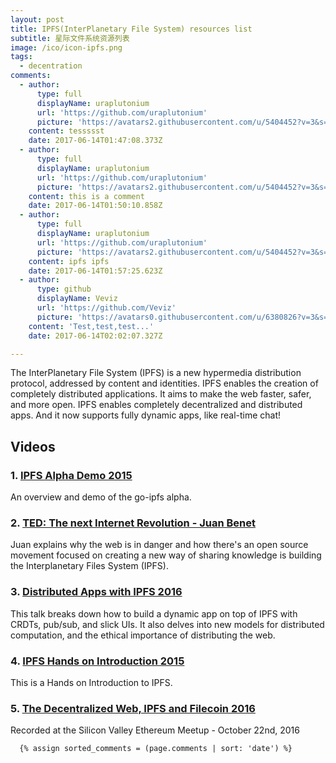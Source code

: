 ```yaml
---
layout: post
title: IPFS(InterPlanetary File System) resources list
subtitle: 星际文件系统资源列表
image: /ico/icon-ipfs.png
tags:
  - decentration
comments:
  - author:
      type: full
      displayName: uraplutonium
      url: 'https://github.com/uraplutonium'
      picture: 'https://avatars2.githubusercontent.com/u/5404452?v=3&s=73'
    content: tessssst
    date: 2017-06-14T01:47:08.373Z
  - author:
      type: full
      displayName: uraplutonium
      url: 'https://github.com/uraplutonium'
      picture: 'https://avatars2.githubusercontent.com/u/5404452?v=3&s=73'
    content: this is a comment
    date: 2017-06-14T01:50:10.858Z
  - author:
      type: full
      displayName: uraplutonium
      url: 'https://github.com/uraplutonium'
      picture: 'https://avatars2.githubusercontent.com/u/5404452?v=3&s=73'
    content: ipfs ipfs
    date: 2017-06-14T01:57:25.623Z
  - author:
      type: github
      displayName: Veviz
      url: 'https://github.com/Veviz'
      picture: 'https://avatars0.githubusercontent.com/u/6380826?v=3&s=73'
    content: 'Test,test,test...'
    date: 2017-06-14T02:02:07.327Z

---
```


The InterPlanetary File System (IPFS) is a new hypermedia distribution protocol, addressed by content and identities.
IPFS enables the creation of completely distributed applications.
It aims to make the web faster, safer, and more open.
IPFS enables completely decentralized and distributed apps.
And it now supports fully dynamic apps, like real-time chat!

## Videos

### 1. [IPFS Alpha Demo 2015](https://gateway.ipfs.io/ipfs/QmeK22pqtVT4yNawXcHbZh2fDrncdYHQbepjrxFmD8tGYZ)

An overview and demo of the go-ipfs alpha.

### 2. [TED: The next Internet Revolution - Juan Benet](https://gateway.ipfs.io/ipfs/QmUgTn3nvJL1X5a1c7qgbPQw6Y6gCCTr9QTaUj5d8bkMBk)

Juan explains why the web is in danger and how there's an open source movement focused on creating a new way of sharing knowledge is building the Interplanetary Files System (IPFS).

### 3. [Distributed Apps with IPFS 2016](https://gateway.ipfs.io/ipfs/QmQM8y88GPFKjjYWZNJ8oznBYXjuH88JdmCeXgCTNprvgE)

This talk breaks down how to build a dynamic app on top of IPFS with CRDTs, pub/sub, and slick UIs. It also delves into new models for distributed computation, and the ethical importance of distributing the web.

### 4. [IPFS Hands on Introduction 2015](https://gateway.ipfs.io/ipfs/QmSntc8JNM2c9QUKsC1Jf98HAbWgWiPCCq45US9nqCMAfC)

This is a Hands on Introduction to IPFS.

### 5. [The Decentralized Web, IPFS and Filecoin 2016](https://gateway.ipfs.io/ipfs/QmZZupEgyT5iRsA13wToqYWVEzpujB5TeBJnUNkCdgDvfe)

Recorded at the Silicon Valley Ethereum Meetup - October 22nd, 2016


      {% assign sorted_comments = (page.comments | sort: 'date') %}
